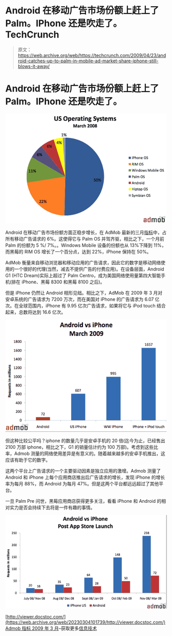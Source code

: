 # Android 在移动广告市场份额上赶上了 Palm。IPhone 还是吹走了。TechCrunch

> 原文：<https://web.archive.org/web/https://techcrunch.com/2009/04/23/android-catches-up-to-palm-in-mobile-ad-market-share-iphone-still-blows-it-away/>

# Android 在移动广告市场份额上赶上了 Palm。IPhone 还是吹走了。

![](img/0591627a707f3e93f8a4a45e83052956.png)

Android 在移动广告市场份额方面正稳步增长，在 AdMob 最新的三月[指标](https://web.archive.org/web/20230304101739/http://metrics.admob.com/)中，占所有移动广告请求的 6%。这使得它与 Palm OS 并驾齐驱，相比之下，一个月前 Palm 的份额为 5 %/ 7%。。Windows Mobile 设备的份额也从 13%下降到 11%，而黑莓的 RIM OS 增长了一个百分点，达到 22%，iPhone 保持在 50%。

AdMob 衡量来自移动浏览器和移动应用的广告请求，因此它的数字是移动网络使用的一个很好的代理(当然，减去不提供广告的付费应用)。在设备层面，Android G1 (HTC Dream)实际上超过了 Palm Centro，成为美国网络使用量第四大智能手机(排在 iPhone、黑莓 8300 和黑莓 8100 之后)。

但是 iPhone 仍然让 Android 相形见绌。相比之下，AdMob 在 2009 年 3 月对安卓系统的广告请求为 7200 万次，而在美国对 iPhone 的广告请求为 6.07 亿次。在全球范围内，iPhone 有 9.95 亿次广告请求，如果将它与 iPod touch 结合起来，总数将达到 16.6 亿次。

![](img/98daf5e926e2712fc8c58c13fa2bc9b8.png)

但这种比较公平吗？iphone 的数量几乎是安卓手机的 20 倍(迄今为止，已经售出 2100 万部 iphone，相比之下，G1 的销量估计约为 100 万部)。考虑到这些比率，Admob 测量的网络使用差异是有意义的。随着越来越多的安卓手机推出，这应该有助于它的数字。

这两个平台上广告请求的一个主要驱动因素是独立应用的激增。Admob 测量了 Android 和 iPhone 上每个应用商店推出后广告请求的增长，发现 iPhone 的增长率为每月 88%，而 Android 为每月 47%。但是这两个平台都远远超过了其他平台。

一旦 Palm Pre 问世，黑莓应用商店获得更多关注，看看 iPhone 和 Android 的相对实力是否会持续下去将是一件有趣的事情。

![](img/9f361d7d107e0a9ffcdf9715a9b98e0d.png)

[http://viewer.docstoc.com/](https://web.archive.org/web/20230304101739/http://viewer.docstoc.com/)
[Admob 指标 2009 年 3 月](https://web.archive.org/web/20230304101739/http://www.docstoc.com/docs/5605953/Admob-Metrics-March-2009)–获取更多[信息技术](https://web.archive.org/web/20230304101739/http://www.docstoc.com/documents/technology/)